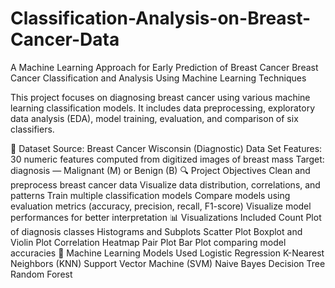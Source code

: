 # Classification-Analysis-on-Breast-Cancer-Data
A Machine Learning Approach for Early Prediction of Breast Cancer Breast Cancer Classification and Analysis Using Machine Learning Techniques

This project focuses on diagnosing breast cancer using various machine learning classification models. It includes data preprocessing, exploratory data analysis (EDA), model training, evaluation, and comparison of six classifiers.

📁 Dataset
Source: Breast Cancer Wisconsin (Diagnostic) Data Set
Features: 30 numeric features computed from digitized images of breast mass
Target: diagnosis — Malignant (M) or Benign (B)
🔍 Project Objectives
Clean and preprocess breast cancer data
Visualize data distribution, correlations, and patterns
Train multiple classification models
Compare models using evaluation metrics (accuracy, precision, recall, F1-score)
Visualize model performances for better interpretation
📊 Visualizations Included
Count Plot of diagnosis classes
Histograms and Subplots
Scatter Plot
Boxplot and Violin Plot
Correlation Heatmap
Pair Plot
Bar Plot comparing model accuracies
🤖 Machine Learning Models Used
Logistic Regression
K-Nearest Neighbors (KNN)
Support Vector Machine (SVM)
Naive Bayes
Decision Tree
Random Forest
